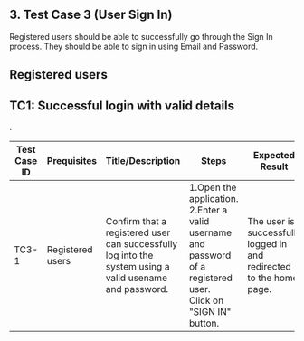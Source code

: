 ## 3. Test Case 3 (User Sign In)

Registered users should be able to successfully go through the Sign In process. They should be able to sign in using
Email and Password.

## Registered users

## TC1: Successful login with valid details
.

| **Test Case ID** | **Prequisites** | **Title/Description** | **Steps** | **Expected Result** | **Pass/Fail** |
|------------------|-----------------|------------------------|-----------|----------------------|---------------|
| TC3-1            |Registered users| Confirm that a registered user can successfully log into the system using a valid usename and password. | 1.Open the application.<br>2.Enter a valid username and password of a registered user.<br>Click on "SIGN IN" button. |The user is successfully logged in and redirected to the home page.|Pass         |
